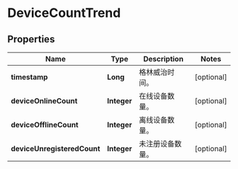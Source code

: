 
# DeviceCountTrend

## Properties
Name | Type | Description | Notes
------------ | ------------- | ------------- | -------------
**timestamp** | **Long** | 格林威治时间。 |  [optional]
**deviceOnlineCount** | **Integer** | 在线设备数量。 |  [optional]
**deviceOfflineCount** | **Integer** | 离线设备数量。 |  [optional]
**deviceUnregisteredCount** | **Integer** | 未注册设备数量。 |  [optional]



